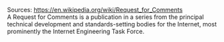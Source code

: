 Sources:
https://en.wikipedia.org/wiki/Request_for_Comments
\
A Request for Comments is a publication in a series from the principal technical development and standards-setting bodies for the Internet, most prominently the Internet Engineering Task Force.
